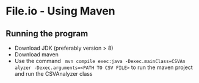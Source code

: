 # File.io - Using Maven
## Running the program
- Download JDK (preferably version > 8)
- Download maven
- Use the command ` mvn compile exec:java -Dexec.mainClass=CSVAn
  alyzer -Dexec.arguments=<PATH TO CSV FILE>` to run the maven project and run the CSVAnalyzer class